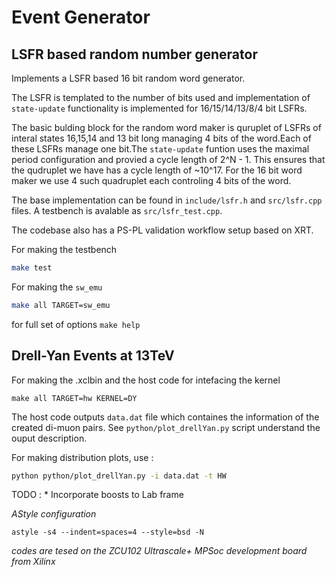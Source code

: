 # Event Generator 

## LSFR based random number generator

Implements a LSFR based 16 bit random word generator. 

The LSFR is templated to the number of bits used and implementation of `state-update` functionality is implemented for 16/15/14/13/8/4 bit LSFRs.

The basic bulding block for the random word maker is quruplet of LSFRs of interal states 16,15,14 and 13 bit long managing 4 bits of the word.Each of these LSFRs manage one bit.The `state-update` funtion uses the maximal period configuration and provied a cycle length of 2^N - 1. This ensures that the qudruplet we have has a cycle length of ~10^17. For the 16 bit word maker we use 4 such quadruplet each controling 4 bits of the word.

The base implementation can be found in  `include/lsfr.h` and `src/lsfr.cpp` files. A testbench is avalable as `src/lsfr_test.cpp`.

The codebase also has a PS-PL validation workflow setup based on XRT.

For making the testbench
```bash
make test
```

For making the `sw_emu`
```bash
make all TARGET=sw_emu
```

for full set of options `make help`

## Drell-Yan Events at 13TeV

For making the .xclbin and the host code for intefacing the kernel
```
make all TARGET=hw KERNEL=DY
```
The host code outputs `data.dat` file which containes the information of the created di-muon pairs. See `python/plot_drellYan.py` script understand the ouput description.

For making distribution plots, use :
```bash
python python/plot_drellYan.py -i data.dat -t HW
```

TODO :
    * Incorporate boosts to Lab frame


_AStyle configuration_
```
astyle -s4 --indent=spaces=4 --style=bsd -N
```	

_codes are tesed on the ZCU102 Ultrascale+ MPSoc development board from Xilinx_

